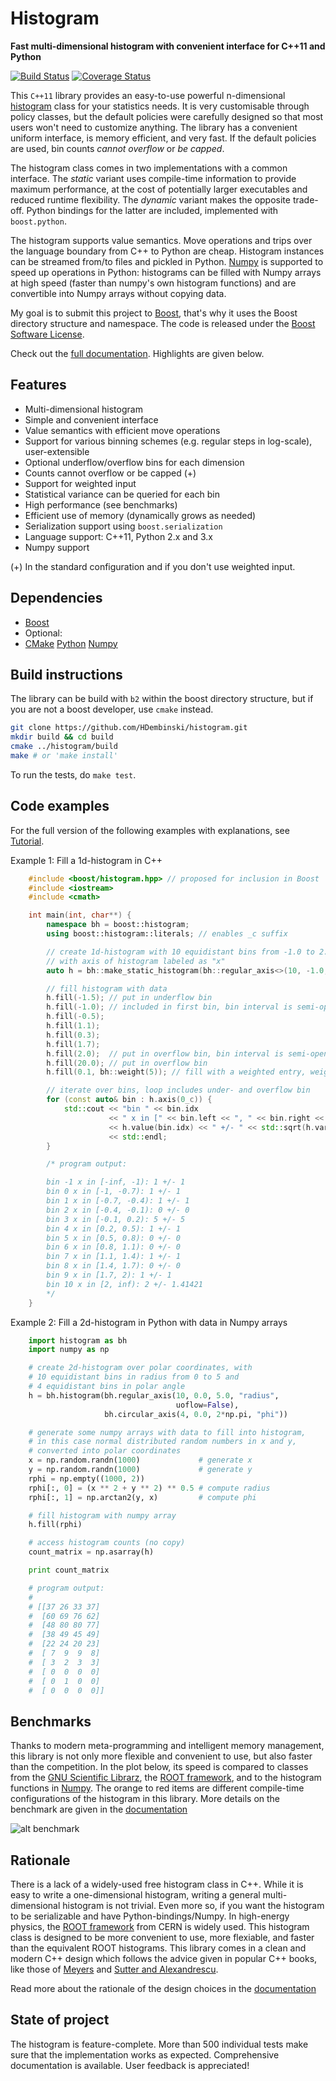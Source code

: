 # Histogram

**Fast multi-dimensional histogram with convenient interface for C++11 and Python**

[![Build Status](https://travis-ci.org/HDembinski/histogram.svg?branch=master)](https://travis-ci.org/HDembinski/histogram?branch=master) [![Coverage Status](https://coveralls.io/repos/github/HDembinski/histogram/badge.svg?branch=master)](https://coveralls.io/github/HDembinski/histogram?branch=master)

This `C++11` library provides an easy-to-use powerful n-dimensional [histogram](https://en.wikipedia.org/wiki/Histogram) class for your statistics needs. It is very customisable through policy classes, but the default policies were carefully designed so that most users won't need to customize anything. The library has a convenient uniform interface, is memory efficient, and very fast. If the default policies are used, bin counts *cannot overflow* or *be capped*.

The histogram class comes in two implementations with a common interface. The *static* variant uses compile-time information to provide maximum performance, at the cost of potentially larger executables and reduced runtime flexibility. The *dynamic* variant makes the opposite trade-off. Python bindings for the latter are included, implemented with `boost.python`.

The histogram supports value semantics. Move operations and trips over the language boundary from C++ to Python are cheap. Histogram instances can be streamed from/to files and pickled in Python. [Numpy](http://www.numpy.org) is supported to speed up operations in Python: histograms can be filled with Numpy arrays at high speed (faster than numpy's own histogram functions) and are convertible into Numpy arrays without copying data.

My goal is to submit this project to [Boost](http://www.boost.org), that's why it uses the Boost directory structure and namespace. The code is released under the [Boost Software License](http://www.boost.org/LICENSE_1_0.txt).

Check out the [full documentation](https://htmlpreview.github.io/?https://raw.githubusercontent.com/HDembinski/histogram/html/doc/html/index.html). Highlights are given below.

## Features

* Multi-dimensional histogram
* Simple and convenient interface
* Value semantics with efficient move operations
* Support for various binning schemes (e.g. regular steps in log-scale), user-extensible
* Optional underflow/overflow bins for each dimension
* Counts cannot overflow or be capped (+)
* Support for weighted input
* Statistical variance can be queried for each bin
* High performance (see benchmarks)
* Efficient use of memory (dynamically grows as needed)
* Serialization support using `boost.serialization`
* Language support: C++11, Python 2.x and 3.x
* Numpy support

(+) In the standard configuration and if you don't use weighted input.

## Dependencies

* [Boost](http://www.boost.org)
* Optional:
* [CMake](https://cmake.org)
  [Python](http://www.python.org)
  [Numpy](http://www.numpy.org)

## Build instructions

The library can be build with `b2` within the boost directory structure, but if you are not a boost developer, use `cmake` instead.

```sh
git clone https://github.com/HDembinski/histogram.git
mkdir build && cd build
cmake ../histogram/build
make # or 'make install'
```

To run the tests, do `make test`.

## Code examples

For the full version of the following examples with explanations, see
[Tutorial](https://htmlpreview.github.io/?https://raw.githubusercontent.com/HDembinski/histogram/html/doc/html/tutorial.html).

Example 1: Fill a 1d-histogram in C++

```cpp
    #include <boost/histogram.hpp> // proposed for inclusion in Boost
    #include <iostream>
    #include <cmath>

    int main(int, char**) {
        namespace bh = boost::histogram;
        using boost::histogram::literals; // enables _c suffix

        // create 1d-histogram with 10 equidistant bins from -1.0 to 2.0,
        // with axis of histogram labeled as "x"
        auto h = bh::make_static_histogram(bh::regular_axis<>(10, -1.0, 2.0, "x"));

        // fill histogram with data
        h.fill(-1.5); // put in underflow bin
        h.fill(-1.0); // included in first bin, bin interval is semi-open
        h.fill(-0.5);
        h.fill(1.1);
        h.fill(0.3);
        h.fill(1.7);
        h.fill(2.0);  // put in overflow bin, bin interval is semi-open
        h.fill(20.0); // put in overflow bin
        h.fill(0.1, bh::weight(5)); // fill with a weighted entry, weight is 5

        // iterate over bins, loop includes under- and overflow bin
        for (const auto& bin : h.axis(0_c)) {
            std::cout << "bin " << bin.idx
                      << " x in [" << bin.left << ", " << bin.right << "): "
                      << h.value(bin.idx) << " +/- " << std::sqrt(h.variance(bin.idx))
                      << std::endl;
        }

        /* program output:

        bin -1 x in [-inf, -1): 1 +/- 1
        bin 0 x in [-1, -0.7): 1 +/- 1
        bin 1 x in [-0.7, -0.4): 1 +/- 1
        bin 2 x in [-0.4, -0.1): 0 +/- 0
        bin 3 x in [-0.1, 0.2): 5 +/- 5
        bin 4 x in [0.2, 0.5): 1 +/- 1
        bin 5 x in [0.5, 0.8): 0 +/- 0
        bin 6 x in [0.8, 1.1): 0 +/- 0
        bin 7 x in [1.1, 1.4): 1 +/- 1
        bin 8 x in [1.4, 1.7): 0 +/- 0
        bin 9 x in [1.7, 2): 1 +/- 1
        bin 10 x in [2, inf): 2 +/- 1.41421
        */
    }
```

Example 2: Fill a 2d-histogram in Python with data in Numpy arrays

```python
    import histogram as bh
    import numpy as np

    # create 2d-histogram over polar coordinates, with
    # 10 equidistant bins in radius from 0 to 5 and
    # 4 equidistant bins in polar angle
    h = bh.histogram(bh.regular_axis(10, 0.0, 5.0, "radius",
                                     uoflow=False),
                     bh.circular_axis(4, 0.0, 2*np.pi, "phi"))

    # generate some numpy arrays with data to fill into histogram,
    # in this case normal distributed random numbers in x and y,
    # converted into polar coordinates
    x = np.random.randn(1000)             # generate x
    y = np.random.randn(1000)             # generate y
    rphi = np.empty((1000, 2))
    rphi[:, 0] = (x ** 2 + y ** 2) ** 0.5 # compute radius
    rphi[:, 1] = np.arctan2(y, x)         # compute phi

    # fill histogram with numpy array
    h.fill(rphi)

    # access histogram counts (no copy)
    count_matrix = np.asarray(h)

    print count_matrix

    # program output:
    #
    # [[37 26 33 37]
    #  [60 69 76 62]
    #  [48 80 80 77]
    #  [38 49 45 49]
    #  [22 24 20 23]
    #  [ 7  9  9  8]
    #  [ 3  2  3  3]
    #  [ 0  0  0  0]
    #  [ 0  1  0  0]
    #  [ 0  0  0  0]]
```

## Benchmarks

Thanks to modern meta-programming and intelligent memory management, this library is not only more flexible and convenient to use, but also faster than the competition. In the plot below, its speed is compared to classes from the [GNU Scientific Librarz](https://www.gnu.org/software/gsl), the [ROOT framework](https://root.cern.ch), and to the histogram functions in [Numpy](http://www.numpy.org). The orange to red items are different compile-time configurations of the histogram in this library. More details on the benchmark are given in the [documentation](https://htmlpreview.github.io/?https://raw.githubusercontent.com/HDembinski/histogram/html/doc/html/histogram/benchmarks.html)

![alt benchmark](doc/benchmark.png)

## Rationale

There is a lack of a widely-used free histogram class in C++. While it is easy to write a one-dimensional histogram, writing a general multi-dimensional histogram is not trivial. Even more so, if you want the histogram to be serializable and have Python-bindings/Numpy. In high-energy physics, the [ROOT framework](https://root.cern.ch) from CERN is widely used. This histogram class is designed to be more convenient to use, more flexiable, and faster than the equivalent ROOT histograms. This library comes in a clean and modern C++ design which follows the advice given in popular C++ books, like those of [Meyers](http://www.aristeia.com/books.html) and [Sutter and Alexandrescu](http://www.gotw.ca/publications/c++cs.htm).

Read more about the rationale of the design choices in the [documentation](https://htmlpreview.github.io/?https://raw.githubusercontent.com/HDembinski/histogram/html/doc/html/histogram/rationale.html)

## State of project

The histogram is feature-complete. More than 500 individual tests make sure that the implementation works as expected. Comprehensive documentation is available. User feedback is appreciated!
